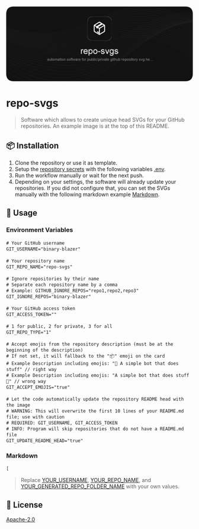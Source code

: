 ![repo-svgs](https://raw.githubusercontent.com/binary-blazer/repo-svgs/main/out/repo-svgs/image.svg)



# repo-svgs

> Software which allows to create unique head SVGs for your GitHub repositories. An example image is at the top of this README.

## 📦 Installation

1. Clone the repository or use it as template.
2. Setup the [repository secrets](../../settings/secrets/actions) with the following variables [.env](#env).
3. Run the workflow manually or wait for the next push.
4. Depending on your settings, the software will already update your repositories. If you did not configure that, you can set the SVGs manually with the following markdown example [Markdown](#markdown).

## 🚀 Usage

### Environment Variables

```env
# Your GitHub username
GIT_USERNAME="binary-blazer"

# Your repository name
GIT_REPO_NAME="repo-svgs"

# Ignore repositories by their name
# Separate each repository name by a comma
# Example: GITHUB_IGNORE_REPOS="repo1,repo2,repo3"
GIT_IGNORE_REPOS="binary-blazer"

# Your GitHub access token
GIT_ACCESS_TOKEN=""

# 1 for public, 2 for private, 3 for all
GIT_REPO_TYPE="1"

# Accept emojis from the repository description (must be at the beginning of the description)
# If not set, it will fallback to the "📦" emoji on the card
# Example Description including emojis: "🚀 A simple bot that does stuff" // right way
# Example Description including emojis: "A simple bot that does stuff 🚀" // wrong way
GIT_ACCEPT_EMOJIS="true"

# Let the code automatically update the repository README head with the image
# WARNING: This will overwrite the first 10 lines of your README.md file; use with caution
# REQUIRED: GIT_USERNAME, GIT_ACCESS_TOKEN
# INFO: Program will skip repositories that do not have a README.md file
GIT_UPDATE_README_HEAD="true"
```

### Markdown

```markdown
[
```

> Replace [YOUR_USERNAME](#env), [YOUR_REPO_NAME](#env), and [YOUR_GENERATED_REPO_FOLDER_NAME](#env) with your own values.

## 📝 License

[Apache-2.0](https://github.com/binary-blazer/repo-svgs/blob/main/LICENSE)
